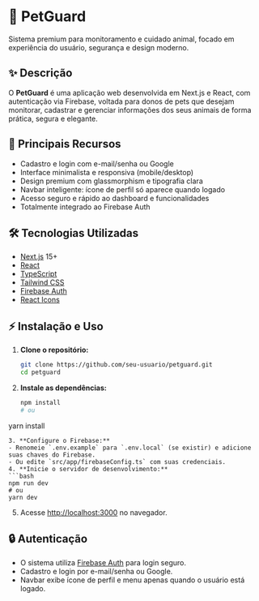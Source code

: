 # 🐾 PetGuard

Sistema premium para monitoramento e cuidado animal, focado em experiência do usuário, segurança e design moderno.

## ✨ Descrição
O **PetGuard** é uma aplicação web desenvolvida em Next.js e React, com autenticação via Firebase, voltada para donos de pets que desejam monitorar, cadastrar e gerenciar informações dos seus animais de forma prática, segura e elegante.

## 🚀 Principais Recursos
- Cadastro e login com e-mail/senha ou Google
- Interface minimalista e responsiva (mobile/desktop)
- Design premium com glassmorphism e tipografia clara
- Navbar inteligente: ícone de perfil só aparece quando logado
- Acesso seguro e rápido ao dashboard e funcionalidades
- Totalmente integrado ao Firebase Auth

## 🛠️ Tecnologias Utilizadas
- [Next.js](https://nextjs.org/) 15+
- [React](https://react.dev/)
- [TypeScript](https://www.typescriptlang.org/)
- [Tailwind CSS](https://tailwindcss.com/)
- [Firebase Auth](https://firebase.google.com/products/auth)
- [React Icons](https://react-icons.github.io/react-icons/)

## ⚡ Instalação e Uso
1. **Clone o repositório:**
   ```bash
   git clone https://github.com/seu-usuario/petguard.git
   cd petguard
   ```
2. **Instale as dependências:**
   ```bash
   npm install
   # ou
yarn install
   ```
3. **Configure o Firebase:**
   - Renomeie `.env.example` para `.env.local` (se existir) e adicione suas chaves do Firebase.
   - Ou edite `src/app/firebaseConfig.ts` com suas credenciais.
4. **Inicie o servidor de desenvolvimento:**
   ```bash
   npm run dev
   # ou
yarn dev
   ```
5. Acesse [http://localhost:3000](http://localhost:3000) no navegador.

## 🔒 Autenticação
- O sistema utiliza [Firebase Auth](https://firebase.google.com/products/auth) para login seguro.
- Cadastro e login por e-mail/senha ou Google.
- Navbar exibe ícone de perfil e menu apenas quando o usuário está logado.


